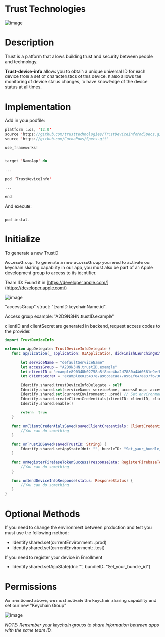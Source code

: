   

# Trust Technologies

![image](https://avatars2.githubusercontent.com/u/42399326?s=200&v=4)

# Description

Trust is a platform that allows building trust and security between people and technology.

**Trust-device-info**  allows you to obtain a unique universal ID for each device from a set of characteristics of this device. It also allows the monitoring of device status changes, to have knowledge of the device status at all times.  

# Implementation
Add in your podfile:

``` Swift
platform :ios, '12.0'
source 'https://github.com/trusttechnologies/TrustDeviceInfoPodSpecs.git'
source 'https://github.com/CocoaPods/Specs.git'

use_frameworks!
  

target 'NameApp' do

...

pod 'TrustDeviceInfo'

...

end
```

And execute:

```

pod install

```
# Initialize

To generate a new TrustID

AccessGroup: To generate a new accessGroup you need to activate our keychain sharing capability in our app, you must also  be part of an Apple development group to access to its identifier.

Team ID: Found it in [https://developer.apple.com/](https://developer.apple.com/)

![image](https://github.com/trusttechnologies/lat_trust_mobile_ios_trust-identify_library/blob/master/Apple%20Team%20id.png?raw=true)

"accessGroup" struct: "teamID.keychainName.id". 

Access group example: "A2D9N3HN.trustID.example"

clientID and clientSecret are generated in backend, request access codes to the provider.

 ```swift
import TrustDeviceInfo

extension AppDelegate: TrustDeviceInfoDelegate {
	func application(_ application: UIApplication, didFinishLaunchingWithOptions launchOptions: [UIApplication.LaunchOptionsKey: Any]?) -> Bool {

		let serviceName = "defaultServiceName"
		let accessGroup = "A2D9N3HN.trustID.example"
		let clientID = "example890348h02758a5f8bee4ba2d7880a48d0581e9efb"
		let clientSecret = "example8015437e7a963dacaa778961f647aa37f6730bd"

		Identify.shared.trustDeviceInfoDelegate = self
		Identify.shared.set(serviceName: serviceName, accessGroup: accessGroup) // Sharing Access to Keychain 
		Identify.shared.set(currentEnvironment: .prod) // Set environment
		Identify.shared.createClientCredentials(clientID: clientID, clientSecret: clientSecret)
		Identify.shared.enable()

		return  true
	}
	
	func onClientCredentialsSaved(savedClientCredentials: ClientCredentials) {
		//You can do something
	}

	func onTrustIDSaved(savedTrustID: String) {
		Identify.shared.setAppState(dni: "", bundleID: "Set_your_bundle_id")
	}

	func onRegisterFirebaseTokenSuccess(responseData: RegisterFirebaseTokenResponse) {
		//You can do something
	}

	func onSendDeviceInfoResponse(status: ResponseStatus) {
		//You can do something
	}
}
```
# Optional Methods

If you need to change the environment between production and test you must use the following method:
- Identify.shared.set(currentEnvironment: .prod)
- Identify.shared.set(currentEnvironment: .test)

If you need to register your device in Enrollment
- Identify.shared.setAppState(dni: "", bundleID: "Set_your_bundle_id")

# Permissions

As mentioned above, we must activate the keychain sharing capability and set our new "Keychain Group" 

![Image](https://github.com/trusttechnologies/lat_trust_mobile_ios_trust-identify_library/blob/master/keychain%20capability.png?raw=true)

*NOTE: Remember your keychain groups to share information between apps with the same team ID.*
